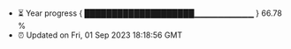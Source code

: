 - ⏳ Year progress { ████████████████████▁▁▁▁▁▁▁▁▁▁ } 66.78 %
- ⏰ Updated on Fri, 01 Sep 2023 18:18:56 GMT

